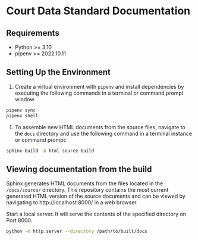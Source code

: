 # Court Data Standard Documentation

## Requirements
- Python >= 3.10
- pipenv >= 2022.10.11


## Setting Up the Environment

1. Create a virtual environment with `pipenv` and install dependencies by executing the following commands in a terminal or command prompt window.
   
```sh
pipenv sync
pipenv shell
```

1. To assemble new HTML documents from the source files, navigate to the `docs` directory and use the following command in a terminal instance or command prompt:

```sh
sphinx-build -b html source build
```

## Viewing documentation from the build

Sphinx generates HTML documents from the files located in the `/docs/source/` directory. This repository contains the most current generated HTML version of the source documents and can be viewed by navigating to http://localhost:8000/ in a web browser.

Start a local server. It will serve the contents of the specified directory on Port 8000.
  
```sh
python -m http.server --directory /path/to/built/docs
```